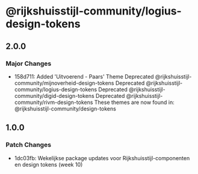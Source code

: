 # @rijkshuisstijl-community/logius-design-tokens

## 2.0.0

### Major Changes

- 158d711: Added 'Uitvoerend - Paars' Theme
  Deprecated @rijkshuisstijl-community/mijnoverheid-design-tokens
  Deprecated @rijkshuisstijl-community/logius-design-tokens
  Deprecated @rijkshuisstijl-community/digid-design-tokens
  Deprecated @rijkshuisstijl-community/rivm-design-tokens
  These themes are now found in: @rijkshuisstijl-community/design-tokens

## 1.0.0

### Patch Changes

- 1dc03fb: Wekelijkse package updates voor Rijkshuisstijl-componenten en design tokens (week 10)
